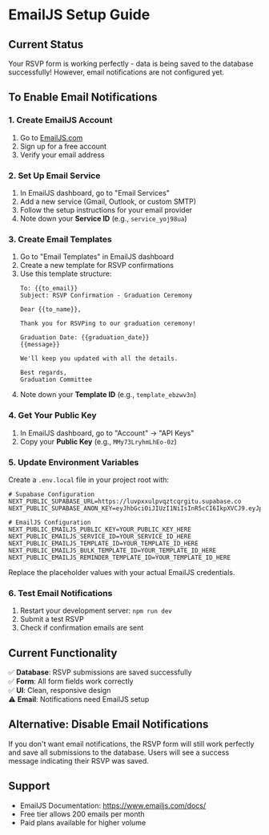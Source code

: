 # EmailJS Setup Guide

## Current Status
Your RSVP form is working perfectly - data is being saved to the database successfully! However, email notifications are not configured yet.

## To Enable Email Notifications

### 1. Create EmailJS Account
1. Go to [EmailJS.com](https://www.emailjs.com/)
2. Sign up for a free account
3. Verify your email address

### 2. Set Up Email Service
1. In EmailJS dashboard, go to "Email Services"
2. Add a new service (Gmail, Outlook, or custom SMTP)
3. Follow the setup instructions for your email provider
4. Note down your **Service ID** (e.g., `service_yoj98ua`)

### 3. Create Email Templates
1. Go to "Email Templates" in EmailJS dashboard
2. Create a new template for RSVP confirmations
3. Use this template structure:
   ```
   To: {{to_email}}
   Subject: RSVP Confirmation - Graduation Ceremony
   
   Dear {{to_name}},
   
   Thank you for RSVPing to our graduation ceremony!
   
   Graduation Date: {{graduation_date}}
   {{message}}
   
   We'll keep you updated with all the details.
   
   Best regards,
   Graduation Committee
   ```
4. Note down your **Template ID** (e.g., `template_ebzwv3n`)

### 4. Get Your Public Key
1. In EmailJS dashboard, go to "Account" → "API Keys"
2. Copy your **Public Key** (e.g., `MMy73LryhmLhEo-0z`)

### 5. Update Environment Variables
Create a `.env.local` file in your project root with:

```env
# Supabase Configuration
NEXT_PUBLIC_SUPABASE_URL=https://luvpxxulpvqztcqrgitu.supabase.co
NEXT_PUBLIC_SUPABASE_ANON_KEY=eyJhbGciOiJIUzI1NiIsInR5cCI6IkpXVCJ9.eyJpc3MiOiJzdXBhYmFzZSIsInJlZiI6Imx1dnB4eHVscHZxenRjcXJnaXR1Iiwicm9sZSI6ImFub24iLCJpYXQiOjE3NTIzMzIxOTcsImV4cCI6MjA2NzkwODE5N30.TIFDlKj_xR6ec9smuj3r6CL5wibDxg1u8nwvEM_eRIQ

# EmailJS Configuration
NEXT_PUBLIC_EMAILJS_PUBLIC_KEY=YOUR_PUBLIC_KEY_HERE
NEXT_PUBLIC_EMAILJS_SERVICE_ID=YOUR_SERVICE_ID_HERE
NEXT_PUBLIC_EMAILJS_TEMPLATE_ID=YOUR_TEMPLATE_ID_HERE
NEXT_PUBLIC_EMAILJS_BULK_TEMPLATE_ID=YOUR_TEMPLATE_ID_HERE
NEXT_PUBLIC_EMAILJS_REMINDER_TEMPLATE_ID=YOUR_TEMPLATE_ID_HERE
```

Replace the placeholder values with your actual EmailJS credentials.

### 6. Test Email Notifications
1. Restart your development server: `npm run dev`
2. Submit a test RSVP
3. Check if confirmation emails are sent

## Current Functionality
✅ **Database**: RSVP submissions are saved successfully  
✅ **Form**: All form fields work correctly  
✅ **UI**: Clean, responsive design  
⚠️ **Email**: Notifications need EmailJS setup  

## Alternative: Disable Email Notifications
If you don't want email notifications, the RSVP form will still work perfectly and save all submissions to the database. Users will see a success message indicating their RSVP was saved.

## Support
- EmailJS Documentation: https://www.emailjs.com/docs/
- Free tier allows 200 emails per month
- Paid plans available for higher volume 